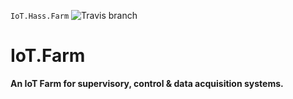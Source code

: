 `IoT.Hass.Farm` ![Travis branch](https://api.travis-ci.org/josemotta/IoT.Hass.Farm.svg?branch=master)

# IoT.Farm

**An IoT Farm for supervisory, control & data acquisition systems.**

